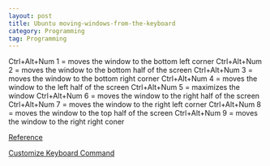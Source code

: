 ```yaml
---
layout: post
title: Ubuntu moving-windows-from-the-keyboard
category: Programming
tag: Programming
---
```


Ctrl+Alt+Num 1 = moves the window to the bottom left corner
Ctrl+Alt+Num 2 = moves the window to the bottom half of the screen
Ctrl+Alt+Num 3 = moves the window to the bottom right corner
Ctrl+Alt+Num 4 = moves the window to the left half of the screen
Ctrl+Alt+Num 5 = maximizes the window
Ctrl+Alt+Num 6 = moves the window to the right half of the screen
Ctrl+Alt+Num 7 = moves the window to the right left corner
Ctrl+Alt+Num 8 = moves the window to the top half of the screen
Ctrl+Alt+Num 9 = moves the window to the right right coner


[Reference](https://askubuntu.com/questions/18243/moving-windows-from-the-keyboard)

[Customize Keyboard Command](https://brown.ezphp.net/entry/%EC%9A%B0%EB%B6%84%ED%88%AC-%EC%B0%BD-%EC%9D%B4%EB%8F%99-%EB%8B%A8%EC%B6%95%ED%82%A4)
